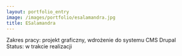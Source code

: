 ```yaml
---
layout: portfolio_entry
image: /images/portfolio/esalamandra.jpg
title: ESalamandra
---
```

Zakres pracy: projekt graficzny, wdrożenie do systemu CMS Drupal <br />
Status: w trakcie realizacji